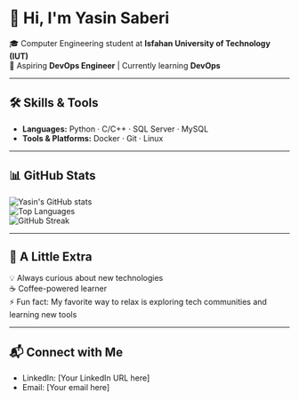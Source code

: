 # 👋 Hi, I'm Yasin Saberi  

🎓 Computer Engineering student at **Isfahan University of Technology (IUT)**  
🚀 Aspiring **DevOps Engineer** | Currently learning **DevOps**  

---

## 🛠️ Skills & Tools  
- **Languages:** Python · C/C++ · SQL Server · MySQL  
- **Tools & Platforms:** Docker · Git · Linux  

---

## 📊 GitHub Stats  
![Yasin's GitHub stats](https://github-readme-stats.vercel.app/api?username=YasinSaberi&show_icons=true&theme=radical)  
![Top Languages](https://github-readme-stats.vercel.app/api/top-langs/?username=YasinSaberi&layout=compact&theme=radical)  
![GitHub Streak](https://streak-stats.demolab.com?user=YasinSaberi&theme=radical&hide_border=true)

---

## 🌱 A Little Extra  
💡 Always curious about new technologies  
☕ Coffee-powered learner  
⚡ Fun fact: My favorite way to relax is exploring tech communities and learning new tools  

---

## 📬 Connect with Me  
- LinkedIn: [Your LinkedIn URL here]  
- Email: [Your email here]  
